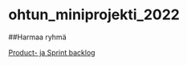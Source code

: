 # ohtun_miniprojekti_2022
##Harmaa ryhmä

[Product- ja Sprint backlog](https://docs.google.com/spreadsheets/d/1dSeB2DVMEAkoBBqOm-5AjHcTrGz0yfAUg2ushvxjXvA/edit#gid=0)
